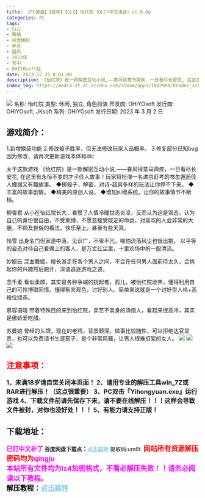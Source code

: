 ```yaml
---
title: 【PC硬盘】【官中】【SLG】怡红院（DLC+中文语音）v1.0.0p
categories: PC
tags:
- SLG
- 策略
- 经营模拟
- 步兵
- 国风
- 2023年
- 官中
- OHIYOsoft社
date: 2023-12-25 8:01:00
description: 《怡红院》是一款解密互动小说,——春风得意马蹄疾，一日看尽长安花, 在这里有永恒不变的才子佳人故事！玩家将扮演一名进京赶考的书生邂逅佳人缠绵又有趣故事。
index_img: https://media.st.dl.eccdnx.com/steam/apps/1802980/header_schinese.webp?t=1677760327
---
```

![](https://media.st.dl.eccdnx.com/steam/apps/1802980/header_schinese.webp?t=1677760327)
名称: 怡红院
类型: 休闲, 独立, 角色扮演
开发商: OHIYOsoft
发行商: OHIYOsoft, JKsoft
系列: OHIYOsoft
发行日期: 2023 年 3 月 2 日

## 游戏简介：
1.新增换装功能
2.修改骰子胜率，但无法修改玩家人品概率。
3.修复部分已知bug
因为修改，请再次更新游戏本体和dlc

关于这款游戏
《怡红院》是一款解密互动小说,——春风得意马蹄疾，一日看尽长安花, 在这里有永恒不变的才子佳人故事！玩家将扮演一名进京赶考的书生邂逅佳人缠绵又有趣故事。
◆掷骰子，解密，对诗-超爽多样的玩法让你停不下来。
◆丰富的故事剧情。
◆精美的原创人设。
◆增加纠缠系统，让你的故事情节不断档。

柳香君
从小在怡红院长大，看惯了人情冷暖世态炎凉，反而认为这是常态，认为自己的身份很自由，不受束缚，不愿意接受既定的命运，对喜欢的人会非常的大胆，不顾及世俗的看法，快乐至上，甚至有些天真。

怜雪
出身名门但家道中落，见识广，不卑不亢，哪怕流落风尘也很出挑， 以平等的姿态对待自己看得上的客人，是万丈红尘里，十里欢场中的一股清流。

妙婉云
混血舞姬，擅长游走在各个男人之间，不会在任何男人面前待太久，会挑起你的兴趣然后跑开，深谙追逐游戏之道。

念千柔
看似柔顺，其实是各种争端的挑起者，孤儿，被怡红院收养，懂得利用自己的可怜博取同情，懂得察言观色，讨好别人。简单来说就是一个讨好型人格+高段位绿茶。

慕容语晴
带着特殊目的来到怡红院，卖艺不卖身的清倌人，看起来很高冷，其实是傲娇爱吃醋。

苏曼娘
曾经的头牌，现在的老鸨，背景颇深，做事比较随性，可以拒绝达官显贵，也可以免费请书生逛窑子，是个非常风骚，让男人很难招架的女人。
![](https://img.acgus.top/i/2023/06/eb1651035d101121.webp)
![](https://img.acgus.top/i/2023/06/aa91826843101114.webp)
![](https://img.acgus.top/i/2023/06/80059ce0de101101.webp)






## <font color=#FF0000 >注意事项：</font>
<font size=3><b>1、未满18岁请自觉关闭本页面！
2、请用专业的解压工具win_7Z或RAR进行解压！（这点很重要）
3、PC双击『Yihongyuan.exe』运行游戏
4、下载文件前请先保存下来，请不要在线解压！！！这样会导致文件被封，对你也没好处！！！
5、有能力请支持正版！</b></font>

## 下载地址：
<font color=#FF00FF size=3><b>已打中文补丁</b></font>
<b>百度网盘下载点：</b><a href="https://pan.baidu.com/s/1EruXDyOgpiBAbzKizolUtg?pwd=um6t" style="color: #87CEEB;"><b>点击跳转</b></a> 提取码:um6t
<a style="padding: 0" href="https://post.qingju.org/AD/"><img style="max-width:100%" src="https://img.acgus.top/i/2024/07/478f689b8021d8d499ab43d21acf137a.gif" alt=""></a>
<b><font color=#FF0000 size=4>网站所有资源解压密码均为</b></font><b><font color=#FF00FF size=4>qingju</font><font color=#FF0000 ></font></b><br><b><font color=#FF00FF size=4>本站所有文件均为lz4加密格式，不看必解压失败！！请务必阅读以下教程。</b></font><br><b><font color=#000 size=4>解压教程：</b><a href="https://post.qingju.org/tutorial/000/" style="color: #87CEEB;"><b>点击跳转</b></a>
